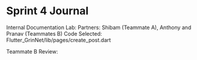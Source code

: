 # Sprint 4 Journal

Internal Documentation Lab: Partners: Shibam (Teammate A), Anthony and Pranav (Teammates B)
Code Selected: Flutter_GrinNet/lib/pages/create_post.dart

Teammate B Review:
